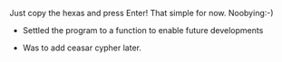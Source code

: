 Just copy the hexas and press Enter!
That simple for now. Noobying:-)

- Settled the program to a function to enable future developments 

- Was to add ceasar cypher later.